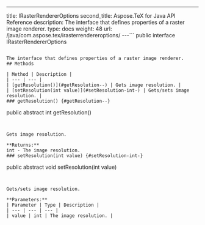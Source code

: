 ---
title: IRasterRendererOptions
second_title: Aspose.TeX for Java API Reference
description: The interface that defines properties of a raster image renderer.
type: docs
weight: 48
url: /java/com.aspose.tex/irasterrendereroptions/
---```
public interface IRasterRendererOptions
```

The interface that defines properties of a raster image renderer.
## Methods

| Method | Description |
| --- | --- |
| [getResolution()](#getResolution--) | Gets image resolution. |
| [setResolution(int value)](#setResolution-int-) | Gets/sets image resolution. |
### getResolution() {#getResolution--}
```
public abstract int getResolution()
```


Gets image resolution.

**Returns:**
int - The image resolution.
### setResolution(int value) {#setResolution-int-}
```
public abstract void setResolution(int value)
```


Gets/sets image resolution.

**Parameters:**
| Parameter | Type | Description |
| --- | --- | --- |
| value | int | The image resolution. |

